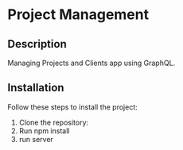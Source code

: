 # Project Management

## Description

Managing Projects and Clients app using GraphQL.

## Installation

Follow these steps to install the project:

1. Clone the repository:
2. Run npm install
3. run server
